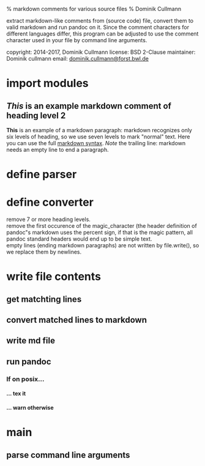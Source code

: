 % markdown comments for various source files
% Dominik Cullmann

extract markdown-like comments from (source code) file, convert them
to valid markdown and run pandoc on it.
Since the comment characters for different languages differ,
this program can be adjusted to use the comment character used in your
file by command line arguments.

copyright: 2014-2017, Dominik Cullmann
license: BSD 2-Clause
maintainer: Dominik cullmann
email: dominik.cullmann@forst.bwl.de

# import modules
## *This* is an example markdown comment of heading level 2
**This** is an example of a markdown paragraph: markdown recognizes
only six levels of heading, so we use seven levels to mark
"normal" text.
Here you can use the full
[markdown syntax](http://daringfireball.net/projects/markdown/syntax).
*Note* the trailing line: markdown needs an empty line to end a
paragraph.

# define parser
# define converter
remove 7 or more heading levels.  
remove the first occurence of the magic_character
(the header definition of pandoc"s markdown uses the
percent sign, if that is the magic pattern, all pandoc
standard headers would end up to be simple text.  
empty lines (ending markdown paragraphs) are not written by
file.write(), so we replace them by newlines.

# write file contents
## get matchting lines
## convert matched lines to markdown
## write md file
## run pandoc
### If on posix...
#### ... tex it
#### ... warn otherwise
# main
## parse command line arguments
